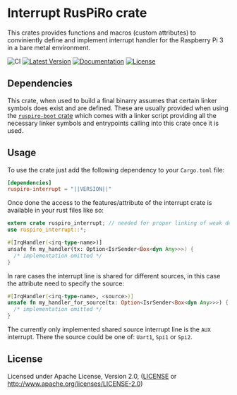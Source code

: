 # Interrupt RusPiRo crate

This crates provides functions and macros (custom attributes) to conviniently define and implement interrupt handler for
the Raspberry Pi 3 in a bare metal environment.

![CI](https://github.com/RusPiRo/ruspiro-interrupt/workflows/CI/badge.svg?branch=development)
[![Latest Version](https://img.shields.io/crates/v/ruspiro-interrupt.svg)](https://crates.io/crates/ruspiro-interrupt)
[![Documentation](https://docs.rs/ruspiro-interrupt/badge.svg)](https://docs.rs/ruspiro-interrupt)
[![License](https://img.shields.io/crates/l/ruspiro-interrupt.svg)](https://github.com/RusPiRo/ruspiro-interrupt#license)

## Dependencies

This crate, when used to build a final binarry assumes that certain linker symbols does exist and are defined. These are
usually provided when using the [``ruspiro-boot`` crate](https://crates.io/crates/ruspiro-boot) which comes with a linker
script providing all the necessary linker symbols and entrypoints calling into this crate once it is used.

## Usage

To use the crate just add the following dependency to your ``Cargo.toml`` file:

```toml
[dependencies]
ruspiro-interrupt = "||VERSION||"
```

Once done the access to the features/attribute of the interrupt crate is available in your rust files like so:

```rust
extern crate ruspiro_interrupt; // needed for proper linking of weak defined functions
use ruspiro_interrupt::*;

#[IrqHandler(<irq-type-name>)]
unsafe fn my_handler(tx: Option<IsrSender<Box<dyn Any>>>) {
  /* implementation omitted */
}
```

In rare cases the interrupt line is shared for different sources, in this case the attribute need to specify the source:

```rust
#[IrqHandler(<irq-type-name>, <source>)]
unsafe fn my_handler_for_source(tx: Option<IsrSender<Box<dyn Any>>>) {
  /* implementation omitted */
}
```

The currently only implemented shared source interrupt line is the ``AUX`` interrupt. There the source could be one of:
``Uart1``, ``Spi1`` or ``Spi2``.

## License

Licensed under Apache License, Version 2.0, ([LICENSE](LICENSE) or http://www.apache.org/licenses/LICENSE-2.0)